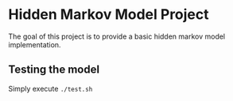 # Hidden Markov Model Project

The goal of this project is to provide a basic hidden markov model implementation.

## Testing the model

Simply execute `./test.sh`
